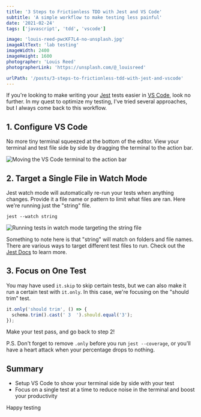 ```yaml
---
title: '3 Steps to Frictionless TDD with Jest and VS Code'
subtitle: 'A simple workflow to make testing less painful'
date: '2021-02-24'
tags: ['javascript', 'tdd', 'vscode']

image: 'louis-reed-pwcKF7L4-no-unsplash.jpg'
imageAltText: 'lab testing'
imageWidth: 2400
imageHeight: 1600
photographer: 'Louis Reed'
photographerLink: 'https://unsplash.com/@_louisreed'

urlPath: '/posts/3-steps-to-frictionless-tdd-with-jest-and-vscode'
---
```


If you're looking to make writing your [Jest](https://jestjs.io/) tests easier in [VS Code](https://code.visualstudio.com/), look no further. In my quest to optimize my testing, I've tried several approaches, but I always come back to this workflow.

## 1. Configure VS Code

No more tiny terminal squeezed at the bottom of the editor. View your terminal and test file side by side by dragging the terminal to the action bar.

![Moving the VS Code terminal to the action bar](/images/vsCodeTdd.gif)

## 2. Target a Single File in Watch Mode

Jest watch mode will automatically re-run your tests when anything changes. Provide it a file name or pattern to limit what files are ran. Here we're running just the "string" file. 

```
jest --watch string
```

![Running tests in watch mode targeting the string file](/images/vsCodeTdd2.png)

Something to note here is that "string" will match on folders and file names. There are various ways to target different test files to run. Check out the [Jest Docs](https://jestjs.io/docs/en/cli) to learn more.

## 3. Focus on One Test

You may have used `it.skip` to skip certain tests, but we can also make it run a certain test with `it.only`. In this case, we're focusing on the "should trim" test.

```javascript
it.only('should trim', () => {
  schema.trim().cast(' 3  ').should.equal('3');
});
```

Make your test pass, and go back to step 2!

P.S. Don't forget to remove `.only` before you run `jest --coverage`, or you'll have a heart attack when your percentage drops to nothing.

## Summary
- Setup VS Code to show your terminal side by side with your test
- Focus on a single test at a time to reduce noise in the terminal and boost your productivity

Happy testing